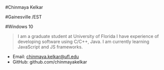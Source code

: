 #Chinmaya Kelkar

#Gainesville /EST

#Windows 10

>I am a graduate student at University of Florida
>I have experience of developing software using C/C++, Java. I am currently learning JavaScript and JS frameworks. 

* Email: chinmaya.kelkar@ufl.edu
* GitHub: github.com/chinmayakelkar

